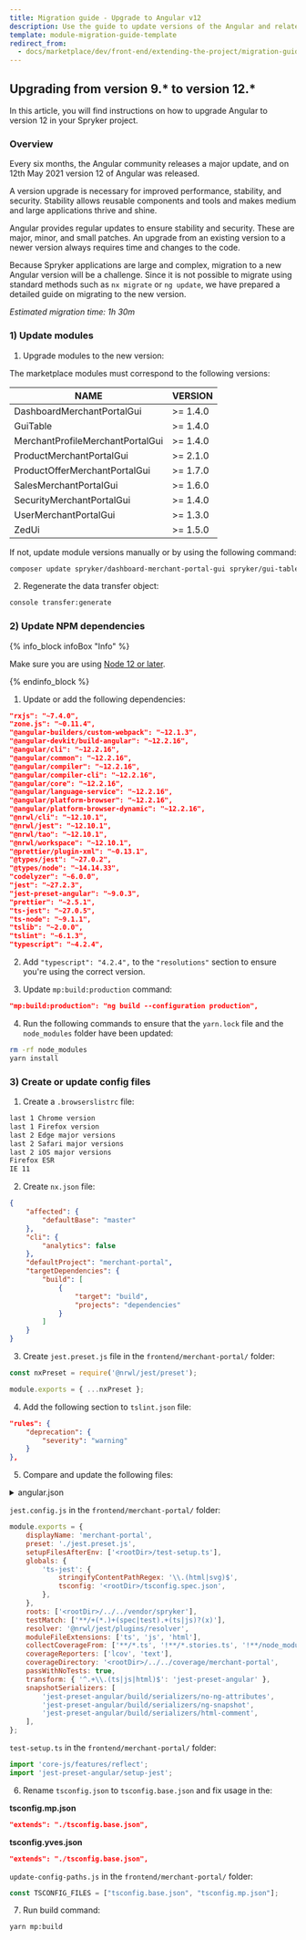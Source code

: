 ```yaml
---
title: Migration guide - Upgrade to Angular v12
description: Use the guide to update versions of the Angular and related modules.
template: module-migration-guide-template
redirect_from:
  - docs/marketplace/dev/front-end/extending-the-project/migration-guide-upgrade-to-angular-v12.html
---
```


## Upgrading from version 9.* to version 12.*

In this article, you will find instructions on how to upgrade Angular to version 12 in your Spryker project.

### Overview 

Every six months, the Angular community releases a major update, and on 12th May 2021 version 12 of Angular was released.

A version upgrade is necessary for improved performance, stability, and security. Stability allows reusable components and tools and makes medium and large applications thrive and shine. 

Angular provides regular updates to ensure stability and security. These are major, minor, and small patches. An upgrade from an existing version to a newer version always requires time and changes to the code.

Because Spryker applications are large and complex, migration to a new Angular version will be a challenge.
Since it is not possible to migrate using standard methods such as `nx migrate` or `ng update`, we have prepared a detailed guide on migrating to the new version.

*Estimated migration time: 1h 30m*

### 1) Update modules

1. Upgrade modules to the new version:

The marketplace modules must correspond to the following versions:

| NAME                                        | VERSION   |
| ------------------------------------------- | --------- |
| DashboardMerchantPortalGui                  | >= 1.4.0  |
| GuiTable                                    | >= 1.4.0  |
| MerchantProfileMerchantPortalGui            | >= 1.4.0  |
| ProductMerchantPortalGui                    | >= 2.1.0  |
| ProductOfferMerchantPortalGui               | >= 1.7.0  |
| SalesMerchantPortalGui                      | >= 1.6.0  |
| SecurityMerchantPortalGui                   | >= 1.4.0  |
| UserMerchantPortalGui                       | >= 1.3.0  |
| ZedUi                                       | >= 1.5.0  |

If not, update module versions manually or by using the following command:

```bash
composer update spryker/dashboard-merchant-portal-gui spryker/gui-table spryker/merchant-profile-merchant-portal-gui spryker/product-merchant-portal-gui spryker/product-offer-merchant-portal-gui spryker/sales-merchant-portal-gui spryker/security-merchant-portal-gui spryker/user-merchant-portal-gui spryker/zed-ui
```

2. Regenerate the data transfer object:

```bash
console transfer:generate
```

### 2) Update NPM dependencies

{% info_block infoBox "Info" %}

Make sure you are using [Node 12 or later](https://nodejs.org/dist/latest-v12.x/).

{% endinfo_block %}

1. Update or add the following dependencies:

```json
"rxjs": "~7.4.0",
"zone.js": "~0.11.4",
"@angular-builders/custom-webpack": "~12.1.3",
"@angular-devkit/build-angular": "~12.2.16",
"@angular/cli": "~12.2.16",
"@angular/common": "~12.2.16",
"@angular/compiler": "~12.2.16",
"@angular/compiler-cli": "~12.2.16",
"@angular/core": "~12.2.16",
"@angular/language-service": "~12.2.16",
"@angular/platform-browser": "~12.2.16",
"@angular/platform-browser-dynamic": "~12.2.16",
"@nrwl/cli": "~12.10.1",
"@nrwl/jest": "~12.10.1",
"@nrwl/tao": "~12.10.1",
"@nrwl/workspace": "~12.10.1",
"@prettier/plugin-xml": "~0.13.1",
"@types/jest": "~27.0.2",
"@types/node": "~14.14.33",
"codelyzer": "~6.0.0",
"jest": "~27.2.3",
"jest-preset-angular": "~9.0.3",
"prettier": "~2.5.1",
"ts-jest": "~27.0.5",
"ts-node": "~9.1.1",
"tslib": "~2.0.0",
"tslint": "~6.1.3",
"typescript": "~4.2.4",
```

2. Add `"typescript": "4.2.4",` to the `"resolutions"` section to ensure you're using the correct version.

3. Update `mp:build:production` command:

```json
"mp:build:production": "ng build --configuration production",
```

4. Run the following commands to ensure that the `yarn.lock` file and the `node_modules` folder have been updated:

```bash
rm -rf node_modules
yarn install
```

### 3) Create or update config files

1. Create a `.browserslistrc` file:

```txt
last 1 Chrome version
last 1 Firefox version
last 2 Edge major versions
last 2 Safari major versions
last 2 iOS major versions
Firefox ESR
IE 11
```

2. Create `nx.json` file:

```json
{
    "affected": {
        "defaultBase": "master"
    },
    "cli": {
        "analytics": false
    },
    "defaultProject": "merchant-portal",
    "targetDependencies": {
        "build": [
            {
                "target": "build",
                "projects": "dependencies"
            }
        ]
    }
}
```

3. Create `jest.preset.js` file in the `frontend/merchant-portal/` folder:

```js
const nxPreset = require('@nrwl/jest/preset');

module.exports = { ...nxPreset };
```

4. Add the following section to `tslint.json` file:

```json
"rules": {
    "deprecation": {
        "severity": "warning"
    }
},
```

5. Compare and update the following files:  

<details>
<summary markdown='span'>angular.json</summary>

```json
{
    "$schema": "./node_modules/@angular/cli/lib/config/schema.json",
    "version": 1,
    "projects": {
        "merchant-portal": {
            "root": ".",
            "sourceRoot": ".",
            "projectType": "application",
            "prefix": "mp",
            "schematics": {},
            "architect": {
                "build": {
                    "builder": "@angular-builders/custom-webpack:browser",
                    "options": {
                        "customWebpackConfig": {
                            "path": "./frontend/merchant-portal/webpack.config.ts",
                            "mergeRules": {}
                        },
                        "indexTransform": "./frontend/merchant-portal/html-transform.js",
                        "outputPath": "public/MerchantPortal/assets/js",
                        "deployUrl": "/assets/js/",
                        "index": "src/Pyz/Zed/ZedUi/Presentation/Components/index.html",
                        "main": "src/Pyz/Zed/ZedUi/Presentation/Components/main.ts",
                        "polyfills": "src/Pyz/Zed/ZedUi/Presentation/Components/polyfills.ts",
                        "tsConfig": "tsconfig.mp.json",
                        "assets": [
                            {
                                "glob": "*/src/Spryker/Zed/*/Presentation/Components/assets/**/*",
                                "input": "vendor/spryker",
                                "output": "/assets/"
                            },
                            {
                                "glob": "*/Presentation/Components/assets/**/*",
                                "input": "src/Pyz/Zed",
                                "output": "/assets/"
                            }
                        ],
                        "styles": [
                            "vendor/spryker/zed-ui/src/Spryker/Zed/ZedUi/Presentation/Components/styles.less",
                            "src/Pyz/Zed/ZedUi/Presentation/Components/styles.less"
                        ],
                        "scripts": []
                    },
                    "configurations": {
                        "development": {
                            "buildOptimizer": false,
                            "optimization": false,
                            "vendorChunk": true,
                            "extractLicenses": false,
                            "sourceMap": true,
                            "namedChunks": true
                        },
                        "production": {
                            "fileReplacements": [
                                {
                                    "replace": "src/Pyz/Zed/ZedUi/Presentation/Components/environments/environment.ts",
                                    "with": "src/Pyz/Zed/ZedUi/Presentation/Components/environments/environment.prod.ts"
                                }
                            ],
                            "optimization": true,
                            "outputHashing": "none",
                            "sourceMap": false,
                            "namedChunks": false,
                            "extractLicenses": true,
                            "vendorChunk": true,
                            "buildOptimizer": true,
                            "budgets": [
                                {
                                    "type": "bundle",
                                    "maximumWarning": "2mb",
                                    "maximumError": "5mb"
                                }
                            ]
                        }
                    },
                    "defaultConfiguration": "development"
                },
                "serve": {
                    "builder": "@angular-builders/custom-webpack:dev-server",
                    "options": {
                        "browserTarget": "merchant-portal:build"
                    },
                    "configurations": {
                        "production": {
                            "browserTarget": "merchant-portal:build:production"
                        }
                    }
                },
                "lint": {
                    "builder": "@angular-devkit/build-angular:tslint",
                    "options": {
                        "tsConfig": ["tsconfig.mp.json"],
                        "tslintConfig": "tslint.mp.json",
                        "exclude": ["**/node_modules/**"]
                    }
                },
                "test": {
                    "builder": "@nrwl/jest:jest",
                    "options": {
                        "jestConfig": "frontend/merchant-portal/jest.config.js",
                        "passWithNoTests": true
                    },
                    "outputs": ["coverage/."]
                }
            }
        }
    },
    "cli": {
        "analytics": false
    },
    "defaultProject": "merchant-portal"
}
```
</details> 

`jest.config.js` in the `frontend/merchant-portal/` folder:

```js
module.exports = {
    displayName: 'merchant-portal',
    preset: './jest.preset.js',
    setupFilesAfterEnv: ['<rootDir>/test-setup.ts'],
    globals: {
        'ts-jest': {
            stringifyContentPathRegex: '\\.(html|svg)$',
            tsconfig: '<rootDir>/tsconfig.spec.json',
        },
    },
    roots: ['<rootDir>/../../vendor/spryker'],
    testMatch: ['**/+(*.)+(spec|test).+(ts|js)?(x)'],
    resolver: '@nrwl/jest/plugins/resolver',
    moduleFileExtensions: ['ts', 'js', 'html'],
    collectCoverageFrom: ['**/*.ts', '!**/*.stories.ts', '!**/node_modules/**'],
    coverageReporters: ['lcov', 'text'],
    coverageDirectory: '<rootDir>/../../coverage/merchant-portal',
    passWithNoTests: true,
    transform: { '^.+\\.(ts|js|html)$': 'jest-preset-angular' },
    snapshotSerializers: [
        'jest-preset-angular/build/serializers/no-ng-attributes',
        'jest-preset-angular/build/serializers/ng-snapshot',
        'jest-preset-angular/build/serializers/html-comment',
    ],
};
```

`test-setup.ts` in the `frontend/merchant-portal/` folder:

```ts
import 'core-js/features/reflect';
import 'jest-preset-angular/setup-jest';
```

6. Rename `tsconfig.json` to `tsconfig.base.json` and fix usage in the:

**tsconfig.mp.json** 

```json
"extends": "./tsconfig.base.json",
```

**tsconfig.yves.json**

```json
"extends": "./tsconfig.base.json",
```

`update-config-paths.js` in the `frontend/merchant-portal/` folder:

```js
const TSCONFIG_FILES = ["tsconfig.base.json", "tsconfig.mp.json"];
```

7. Run build command:

```bash
yarn mp:build
```
